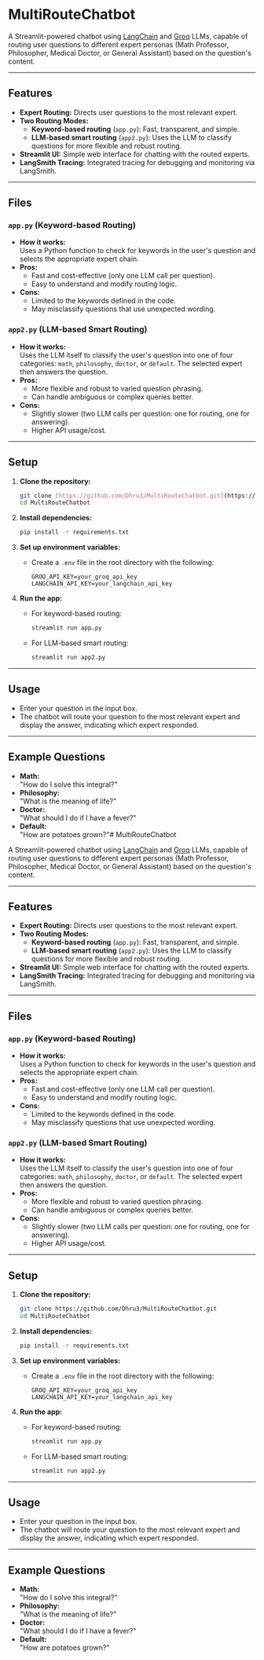 # MultiRouteChatbot

A Streamlit-powered chatbot using [LangChain](https://www.langchain.com/) and [Groq](https://console.groq.com/) LLMs, capable of routing user questions to different expert personas (Math Professor, Philosopher, Medical Doctor, or General Assistant) based on the question's content.

---

## Features

- **Expert Routing:** Directs user questions to the most relevant expert.
- **Two Routing Modes:**
  - **Keyword-based routing** (`app.py`): Fast, transparent, and simple.
  - **LLM-based smart routing** (`app2.py`): Uses the LLM to classify questions for more flexible and robust routing.
- **Streamlit UI:** Simple web interface for chatting with the routed experts.
- **LangSmith Tracing:** Integrated tracing for debugging and monitoring via LangSmith.

---

## Files

### `app.py` (Keyword-based Routing)

- **How it works:**  
  Uses a Python function to check for keywords in the user's question and selects the appropriate expert chain.
- **Pros:**  
  - Fast and cost-effective (only one LLM call per question).
  - Easy to understand and modify routing logic.
- **Cons:**  
  - Limited to the keywords defined in the code.
  - May misclassify questions that use unexpected wording.

### `app2.py` (LLM-based Smart Routing)

- **How it works:**  
  Uses the LLM itself to classify the user's question into one of four categories: `math`, `philosophy`, `doctor`, or `default`. The selected expert then answers the question.
- **Pros:**  
  - More flexible and robust to varied question phrasing.
  - Can handle ambiguous or complex queries better.
- **Cons:**  
  - Slightly slower (two LLM calls per question: one for routing, one for answering).
  - Higher API usage/cost.

---

## Setup

1. **Clone the repository:**
    ```bash
    git clone [https://github.com/Dhru3/MultiRouteChatbot.git](https://github.com/Dhru3/multi-route-chatbot-using-langchain-framework.git)
    cd MultiRouteChatbot
    ```

2. **Install dependencies:**
    ```bash
    pip install -r requirements.txt
    ```

3. **Set up environment variables:**
    - Create a `.env` file in the root directory with the following:
      ```
      GROQ_API_KEY=your_groq_api_key
      LANGCHAIN_API_KEY=your_langchain_api_key
      ```

4. **Run the app:**
    - For keyword-based routing:
      ```bash
      streamlit run app.py
      ```
    - For LLM-based smart routing:
      ```bash
      streamlit run app2.py
      ```

---

## Usage

- Enter your question in the input box.
- The chatbot will route your question to the most relevant expert and display the answer, indicating which expert responded.

---

## Example Questions

- **Math:**  
  "How do I solve this integral?"  
- **Philosophy:**  
  "What is the meaning of life?"  
- **Doctor:**  
  "What should I do if I have a fever?"  
- **Default:**  
  "How are potatoes grown?"# MultiRouteChatbot

A Streamlit-powered chatbot using [LangChain](https://www.langchain.com/) and [Groq](https://console.groq.com/) LLMs, capable of routing user questions to different expert personas (Math Professor, Philosopher, Medical Doctor, or General Assistant) based on the question's content.

---

## Features

- **Expert Routing:** Directs user questions to the most relevant expert.
- **Two Routing Modes:**
  - **Keyword-based routing** (`app.py`): Fast, transparent, and simple.
  - **LLM-based smart routing** (`app2.py`): Uses the LLM to classify questions for more flexible and robust routing.
- **Streamlit UI:** Simple web interface for chatting with the routed experts.
- **LangSmith Tracing:** Integrated tracing for debugging and monitoring via LangSmith.

---

## Files

### `app.py` (Keyword-based Routing)

- **How it works:**  
  Uses a Python function to check for keywords in the user's question and selects the appropriate expert chain.
- **Pros:**  
  - Fast and cost-effective (only one LLM call per question).
  - Easy to understand and modify routing logic.
- **Cons:**  
  - Limited to the keywords defined in the code.
  - May misclassify questions that use unexpected wording.

### `app2.py` (LLM-based Smart Routing)

- **How it works:**  
  Uses the LLM itself to classify the user's question into one of four categories: `math`, `philosophy`, `doctor`, or `default`. The selected expert then answers the question.
- **Pros:**  
  - More flexible and robust to varied question phrasing.
  - Can handle ambiguous or complex queries better.
- **Cons:**  
  - Slightly slower (two LLM calls per question: one for routing, one for answering).
  - Higher API usage/cost.

---

## Setup

1. **Clone the repository:**
    ```bash
    git clone https://github.com/Dhru3/MultiRouteChatbot.git
    cd MultiRouteChatbot
    ```

2. **Install dependencies:**
    ```bash
    pip install -r requirements.txt
    ```

3. **Set up environment variables:**
    - Create a `.env` file in the root directory with the following:
      ```
      GROQ_API_KEY=your_groq_api_key
      LANGCHAIN_API_KEY=your_langchain_api_key
      ```

4. **Run the app:**
    - For keyword-based routing:
      ```bash
      streamlit run app.py
      ```
    - For LLM-based smart routing:
      ```bash
      streamlit run app2.py
      ```

---

## Usage

- Enter your question in the input box.
- The chatbot will route your question to the most relevant expert and display the answer, indicating which expert responded.

---

## Example Questions

- **Math:**  
  "How do I solve this integral?"  
- **Philosophy:**  
  "What is the meaning of life?"  
- **Doctor:**  
  "What should I do if I have a fever?"  
- **Default:**  
  "How are potatoes grown?"
